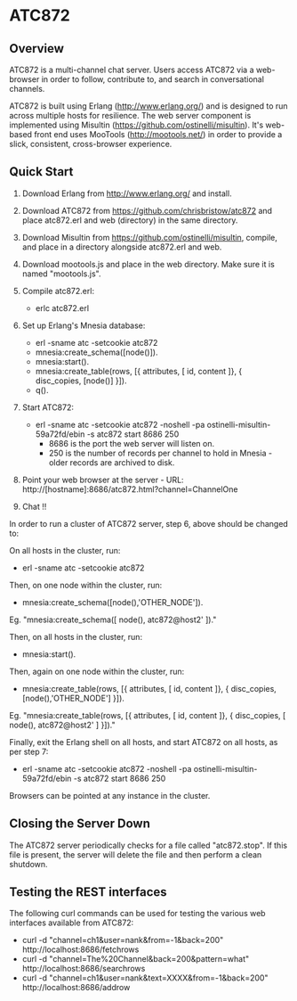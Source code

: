 ATC872
======
Overview
--------
ATC872 is a multi-channel chat server.  Users access ATC872 via a web-browser in order to follow,
contribute to, and search in conversational channels.

ATC872 is built using Erlang (http://www.erlang.org/) and is designed to run across multiple hosts for
resilience.  The web server component is implemented using Misultin (https://github.com/ostinelli/misultin).
It's web-based front end uses MooTools (http://mootools.net/) in order to provide a slick, consistent,
cross-browser experience.

Quick Start
-----------
1) Download Erlang from http://www.erlang.org/ and install.

2) Download ATC872 from https://github.com/chrisbristow/atc872 and place atc872.erl and web (directory)
   in the same directory.

3) Download Misultin from https://github.com/ostinelli/misultin, compile, and place in a directory
   alongside atc872.erl and web.

4) Download mootools.js and place in the web directory.  Make sure it is named "mootools.js".

5) Compile atc872.erl:
   - erlc atc872.erl

6) Set up Erlang's Mnesia database:
   - erl -sname atc -setcookie atc872
   - mnesia:create_schema([node()]).
   - mnesia:start().
   - mnesia:create_table(rows, [{ attributes, [ id, content ]}, { disc_copies, [node()] }]).
   - q().

7) Start ATC872:
   - erl -sname atc -setcookie atc872 -noshell -pa ostinelli-misultin-59a72fd/ebin -s atc872 start 8686 250
     - 8686 is the port the web server will listen on.
     - 250 is the number of records per channel to hold in Mnesia - older records are archived to disk.

8) Point your web browser at the server - URL:
   http://[hostname]:8686/atc872.html?channel=ChannelOne

9) Chat !!

In order to run a cluster of ATC872 server, step 6, above should be changed to:

On all hosts in the cluster, run:

- erl -sname atc -setcookie atc872

Then, on one node within the cluster, run:

- mnesia:create_schema([node(),'OTHER_NODE']).

Eg. "mnesia:create_schema([ node(), atc872@host2' ])."

Then, on all hosts in the cluster, run:

- mnesia:start().

Then, again on one node within the cluster, run:

- mnesia:create_table(rows, [{ attributes, [ id, content ]}, { disc_copies, [node(),'OTHER_NODE'] }]).

Eg. "mnesia:create_table(rows, [{ attributes, [ id, content ]}, { disc_copies, [ node(), atc872@host2' ] }])."

Finally, exit the Erlang shell on all hosts, and start ATC872 on all hosts, as per step 7:

- erl -sname atc -setcookie atc872 -noshell -pa ostinelli-misultin-59a72fd/ebin -s atc872 start 8686 250

Browsers can be pointed at any instance in the cluster.

Closing the Server Down
-----------------------
The ATC872 server periodically checks for a file called "atc872.stop".  If this file is
present, the server will delete the file and then perform a clean shutdown.

Testing the REST interfaces
---------------------------
The following curl commands can be used for testing the various web interfaces available from ATC872:

- curl -d "channel=ch1&user=nank&from=-1&back=200" http://localhost:8686/fetchrows
- curl -d "channel=The%20Channel&back=200&pattern=what" http://localhost:8686/searchrows
- curl -d "channel=ch1&user=nank&text=XXXX&from=-1&back=200" http://localhost:8686/addrow
